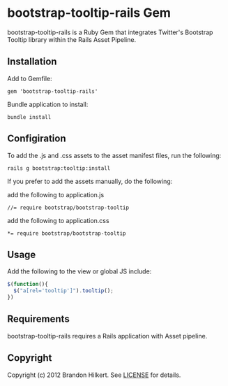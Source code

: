 bootstrap-tooltip-rails Gem
=======================

bootstrap-tooltip-rails is a Ruby Gem that integrates Twitter's Bootstrap Tooltip library within the Rails Asset Pipeline.

Installation
-----

Add to Gemfile:

    gem 'bootstrap-tooltip-rails'

Bundle application to install:

    bundle install

Configiration
---

To add the .js and .css assets to the asset manifest files, run the following:

    rails g bootstrap:tooltip:install

If you prefer to add the assets manually, do the following:

add the following to application.js

    //= require bootstrap/bootstrap-tooltip

add the following to application.css

    *= require bootstrap/bootstrap-tooltip

Usage
---

Add the following to the view or global JS include:

```javascript
$(function(){
  $("a[rel='tooltip']").tooltip();
})
````

Requirements
----

bootstrap-tooltip-rails requires a Rails application with Asset pipeline.


Copyright
---
Copyright (c) 2012 Brandon Hilkert.
See [LICENSE][] for details.

[license]: https://github.com/brandonhilkert/bootstrap-tooltip-rails/blob/master/LICENSE